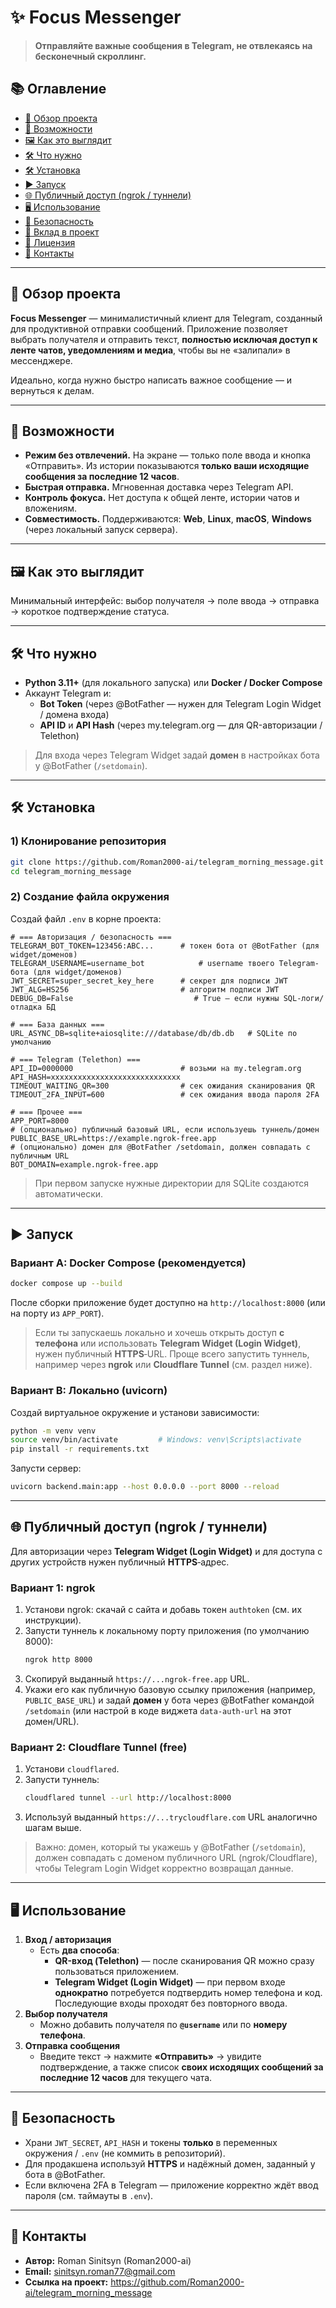 # ✨ Focus Messenger

> **Отправляйте важные сообщения в Telegram, не отвлекаясь на бесконечный скроллинг.**

## 📚 Оглавление
- [🎯 Обзор проекта](#-обзор-проекта)
- [🚀 Возможности](#-возможности)
- [🖼️ Как это выглядит](#️-как-это-выглядит)
- [🛠️ Что нужно](#️-что-нужно)
- [🛠️ Установка](#-установка)
- [▶️ Запуск](#️-запуск)
- [🌐 Публичный доступ (ngrok / туннели)](#-публичный-доступ-ngrok--туннели)
- [🖥️ Использование](#️-использование)
- [🔐 Безопасность](#-безопасность)
- [🤝 Вклад в проект](#-вклад-в-проект)
- [📜 Лицензия](#-лицензия)
- [👤 Контакты](#-контакты)

---

## 🎯 Обзор проекта

**Focus Messenger** — минималистичный клиент для Telegram, созданный для продуктивной отправки сообщений. Приложение позволяет выбрать получателя и отправить текст, **полностью исключая доступ к ленте чатов, уведомлениям и медиа**, чтобы вы не «залипали» в мессенджере.

Идеально, когда нужно быстро написать важное сообщение — и вернуться к делам.

---

## 🚀 Возможности

- **Режим без отвлечений.** На экране — только поле ввода и кнопка «Отправить». Из истории показываются **только ваши исходящие сообщения за последние 12 часов**.
- **Быстрая отправка.** Мгновенная доставка через Telegram API.
- **Контроль фокуса.** Нет доступа к общей ленте, истории чатов и вложениям.
- **Совместимость.** Поддерживаются: **Web**, **Linux**, **macOS**, **Windows** (через локальный запуск сервера).

---

## 🖼️ Как это выглядит

Минимальный интерфейс: выбор получателя → поле ввода → отправка → короткое подтверждение статуса.

---

## 🛠️ Что нужно

- **Python 3.11+** (для локального запуска) или **Docker / Docker Compose**  
- Аккаунт Telegram и:
  - **Bot Token** (через @BotFather — нужен для Telegram Login Widget / домена входа)
  - **API ID** и **API Hash** (через my.telegram.org — для QR-авторизации / Telethon)

> Для входа через Telegram Widget задай **домен** в настройках бота у @BotFather (`/setdomain`).

---

## 🛠️ Установка

### 1) Клонирование репозитория
```bash
git clone https://github.com/Roman2000-ai/telegram_morning_message.git
cd telegram_morning_message
```

### 2) Создание файла окружения
Создай файл `.env` в корне проекта:

```env
# === Авторизация / безопасность ===
TELEGRAM_BOT_TOKEN=123456:ABC...      # токен бота от @BotFather (для widget/доменов)
TELEGRAM_USERNAME=username_bot            # username твоего Telegram-бота (для widget/доменов)
JWT_SECRET=super_secret_key_here      # секрет для подписи JWT
JWT_ALG=HS256                         # алгоритм подписи JWT
DEBUG_DB=False                           # True — если нужны SQL-логи/отладка БД

# === База данных ===
URL_ASYNC_DB=sqlite+aiosqlite:///database/db/db.db   # SQLite по умолчанию

# === Telegram (Telethon) ===
API_ID=0000000                        # возьми на my.telegram.org
API_HASH=xxxxxxxxxxxxxxxxxxxxxxxxxxxxx
TIMEOUT_WAITING_QR=300                # сек ожидания сканирования QR
TIMEOUT_2FA_INPUT=600                 # сек ожидания ввода пароля 2FA

# === Прочее ===
APP_PORT=8000
# (опционально) публичный базовый URL, если используешь туннель/домен
PUBLIC_BASE_URL=https://example.ngrok-free.app
# (опционально) домен для @BotFather /setdomain, должен совпадать с публичным URL
BOT_DOMAIN=example.ngrok-free.app
```

> При первом запуске нужные директории для SQLite создаются автоматически.

---

## ▶️ Запуск

### Вариант A: Docker Compose (рекомендуется)
```bash
docker compose up --build
```
После сборки приложение будет доступно на `http://localhost:8000` (или на порту из `APP_PORT`).

> Если ты запускаешь локально и хочешь открыть доступ **с телефона** или использовать **Telegram Widget (Login Widget)**, нужен публичный **HTTPS**‑URL. Проще всего запустить туннель, например через **ngrok** или **Cloudflare Tunnel** (см. раздел ниже).

### Вариант B: Локально (uvicorn)
Создай виртуальное окружение и установи зависимости:
```bash
python -m venv venv
source venv/bin/activate         # Windows: venv\Scripts\activate
pip install -r requirements.txt
```

Запусти сервер:
```bash
uvicorn backend.main:app --host 0.0.0.0 --port 8000 --reload
```

---

## 🌐 Публичный доступ (ngrok / туннели)

Для авторизации через **Telegram Widget (Login Widget)** и для доступа с других устройств нужен публичный **HTTPS**‑адрес.

### Вариант 1: ngrok
1. Установи ngrok: скачай с сайта и добавь токен `authtoken` (см. их инструкции).
2. Запусти туннель к локальному порту приложения (по умолчанию 8000):
   ```bash
   ngrok http 8000
   ```
3. Скопируй выданный `https://...ngrok-free.app` URL.
4. Укажи его как публичную базовую ссылку приложения (например, `PUBLIC_BASE_URL`) и задай **домен** у бота через @BotFather командой `/setdomain` (или настрой в коде виджета `data-auth-url` на этот домен/URL).

### Вариант 2: Cloudflare Tunnel (free)
1. Установи `cloudflared`.
2. Запусти туннель:
   ```bash
   cloudflared tunnel --url http://localhost:8000
   ```
3. Используй выданный `https://...trycloudflare.com` URL аналогично шагам выше.

> Важно: домен, который ты укажешь у @BotFather (`/setdomain`), должен совпадать с доменом публичного URL (ngrok/Cloudflare), чтобы Telegram Login Widget корректно возвращал данные.

---

## 🖥️ Использование

1. **Вход / авторизация**
   - Есть **два способа**:
     - **QR-вход (Telethon)** — после сканирования QR можно сразу пользоваться приложением.
     - **Telegram Widget (Login Widget)** — при первом входе **однократно** потребуется подтвердить номер телефона и код. Последующие входы проходят без повторного ввода.
2. **Выбор получателя**
   - Можно добавить получателя по **`@username`** или по **номеру телефона**.
3. **Отправка сообщения**
   - Введите текст → нажмите **«Отправить»** → увидите подтверждение, а также список **своих исходящих сообщений за последние 12 часов** для текущего чата.

---

## 🔐 Безопасность

- Храни `JWT_SECRET`, `API_HASH` и токены **только** в переменных окружения / `.env` (не коммить в репозиторий).
- Для продакшена используй **HTTPS** и надёжный домен, заданный у бота в @BotFather.
- Если включена 2FA в Telegram — приложение корректно ждёт ввод пароля (см. таймауты в `.env`).

---


## 👤 Контакты

- **Автор:** Roman Sinitsyn (Roman2000-ai)  
- **Email:** sinitsyn.roman77@gmail.com  
- **Ссылка на проект:** https://github.com/Roman2000-ai/telegram_morning_message

